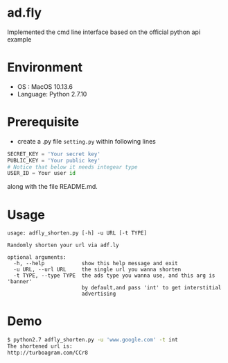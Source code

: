 # ad.fly
Implemented the cmd line interface based on the official python api example

# Environment
- OS : MacOS 10.13.6
- Language: Python 2.7.10

# Prerequisite
- create a .py file `setting.py` within following lines
```python
SECRET_KEY = 'Your secret key'
PUBLIC_KEY = 'Your public key'
# Notice that below it needs integear type
USER_ID = Your user id
```
along with the file README.md.

# Usage
```
usage: adfly_shorten.py [-h] -u URL [-t TYPE]

Randomly shorten your url via adf.ly

optional arguments:
  -h, --help            show this help message and exit
  -u URL, --url URL     the single url you wanna shorten
  -t TYPE, --type TYPE  the ads type you wanna use, and this arg is 'banner'
                        by default,and pass 'int' to get interstitial
                        advertising
```
  
# Demo
```bash
$ python2.7 adfly_shorten.py -u 'www.google.com' -t int
The shortened url is:
http://turboagram.com/CCr8
```
